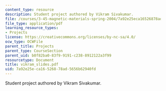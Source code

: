 ```yaml
---
content_type: resource
description: Student project authored by Vikram Sivakumar.
file: /courses/3-45-magnetic-materials-spring-2004/7a92e25eca16526878ad5656b62940fd_vikram_slides.pdf
file_type: application/pdf
learning_resource_types:
- Projects
license: https://creativecommons.org/licenses/by-nc-sa/4.0/
ocw_type: OCWFile
parent_title: Projects
parent_type: CourseSection
parent_uid: b0f82ba0-83f9-9191-c238-8912122a3f99
resourcetype: Document
title: vikram_slides.pdf
uid: 7a92e25e-ca16-5268-78ad-5656b62940fd
---
```

Student project authored by Vikram Sivakumar.